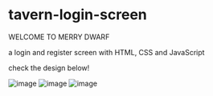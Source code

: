 # tavern-login-screen

WELCOME TO MERRY DWARF

a login and register screen with HTML, CSS and JavaScript

check the design below!

![image](https://github.com/pescivo/tavern-logion-screen/assets/87651996/f57f253a-e70f-4c1d-aa45-b0c5a982094b)
![image](https://github.com/pescivo/tavern-logion-screen/assets/87651996/9586ef4e-8548-49cf-a2c1-bec1a32495bb)
![image](https://github.com/pescivo/tavern-logion-screen/assets/87651996/b69aa8b7-bd11-4520-b260-4451378c9816)

